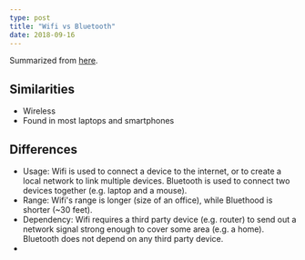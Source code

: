 ```yaml
---
type: post
title: "Wifi vs Bluetooth"
date: 2018-09-16
---
```


Summarized from [here](https://www.recode.net/2015/3/20/11560528/too-embarrassed-to-ask-wi-fi-v-bluetooth).

## Similarities

* Wireless
* Found in most laptops and smartphones

## Differences

* Usage: 
    Wifi is used to connect a device to the internet,
    or to create a local network to link multiple devices.
    Bluetooth is used to connect two devices together
    (e.g. laptop and a mouse).
* Range:
    Wifi's range is longer (size of an office),
    while Bluethood is shorter (~30 feet).
* Dependency:
    Wifi requires a third party device (e.g. router) to send out a 
    network signal strong enough to cover some area (e.g. a home).
    Bluetooth does not depend on any third party device.
* 
